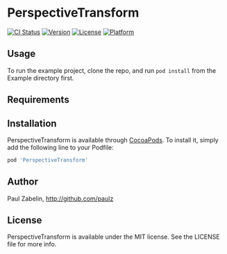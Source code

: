 # PerspectiveTransform

[![CI Status](http://img.shields.io/travis/paulz/PerspectiveTransform.svg?style=flat)](https://travis-ci.org/paulz/PerspectiveTransform)
[![Version](https://img.shields.io/cocoapods/v/PerspectiveTransform.svg?style=flat)](http://cocoapods.org/pods/PerspectiveTransform)
[![License](https://img.shields.io/cocoapods/l/PerspectiveTransform.svg?style=flat)](http://cocoapods.org/pods/PerspectiveTransform)
[![Platform](https://img.shields.io/cocoapods/p/PerspectiveTransform.svg?style=flat)](http://cocoapods.org/pods/PerspectiveTransform)

## Usage

To run the example project, clone the repo, and run `pod install` from the Example directory first.

## Requirements

## Installation

PerspectiveTransform is available through [CocoaPods](http://cocoapods.org). To install
it, simply add the following line to your Podfile:

```ruby
pod 'PerspectiveTransform'
```

## Author

Paul Zabelin, http://github.com/paulz

## License

PerspectiveTransform is available under the MIT license. See the LICENSE file for more info.
